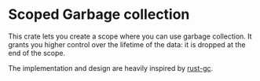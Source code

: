 # Scoped Garbage collection

This crate lets you create a scope where you can use garbage collection.
It grants you higher control over the lifetime of the data: it is dropped at the end of
the scope.

The implementation and design are heavily inspired by [rust-gc](https://github.com/Manishearth/rust-gc).

